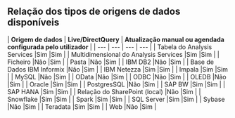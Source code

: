 ## <a name="list-of-available-data-source-types"></a>Relação dos tipos de origens de dados disponíveis

| **Origem de dados** | **Live/DirectQuery** | **Atualização manual ou agendada configurada pelo utilizador** |
| --- | --- | --- | --- |
| Tabela do Analysis Services |Sim |Sim |
| Multidimensional do Analysis Services |Sim |Sim |
| Ficheiro |Não |Sim |
| Pasta |Não |Sim |
| IBM DB2 |Não |Sim |
| Base de Dados IBM Informix |Não |Sim |
| IBM Netezza |Sim |Sim |
| Impala |Sim |Sim |
| MySQL |Não |Sim |
| OData |Não |Sim |
| ODBC |Não |Sim |
| OLEDB |Não |Sim |
| Oracle |Sim |Sim |
| PostgresSQL |Não |Sim |
| SAP BW |Sim |Sim |
| SAP HANA |Sim |Sim |
| Relação do SharePoint (local) |Não |Sim |
| Snowflake |Sim |Sim |
| Spark |Sim |Sim |
| SQL Server |Sim |Sim |
| Sybase |Não |Sim |
| Teradata |Sim |Sim |
| Web |Não |Sim |

